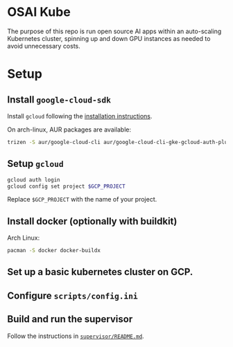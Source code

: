 # OSAI Kube

The purpose of this repo is run open source AI apps within an auto-scaling Kubernetes cluster, spinning up and down GPU instances as needed to avoid unnecessary costs.

# Setup


## Install `google-cloud-sdk`

Install `gcloud` following the [installation instructions](https://cloud.google.com/sdk/docs/install-sdk).

On arch-linux, AUR packages are available:

```sh
trizen -S aur/google-cloud-cli aur/google-cloud-cli-gke-gcloud-auth-plugin
```

## Setup `gcloud`

```sh 
gcloud auth login
gcloud config set project $GCP_PROJECT
```

Replace `$GCP_PROJECT` with the name of your project.

## Install docker (optionally with buildkit)

Arch Linux:
```sh
pacman -S docker docker-buildx
```

## Set up a basic kubernetes cluster on GCP.

## Configure `scripts/config.ini`

## Build and run the supervisor

Follow the instructions in [`supervisor/README.md`](./supervisor/README.md).




